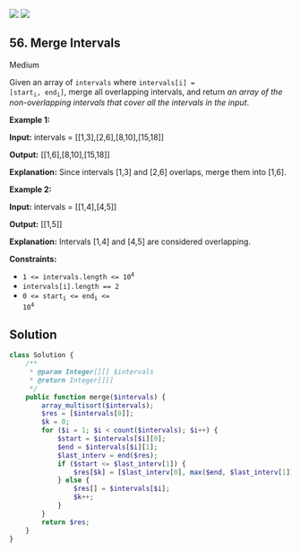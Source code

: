 [![](https://img.shields.io/github/stars/javadev/LeetCode-in-All?label=Stars&style=flat-square)](https://github.com/javadev/LeetCode-in-All)
[![](https://img.shields.io/github/forks/javadev/LeetCode-in-All?label=Fork%20me%20on%20GitHub%20&style=flat-square)](https://github.com/javadev/LeetCode-in-All/fork)

## 56\. Merge Intervals

Medium

Given an array of `intervals` where <code>intervals[i] = [start<sub>i</sub>, end<sub>i</sub>]</code>, merge all overlapping intervals, and return _an array of the non-overlapping intervals that cover all the intervals in the input_.

**Example 1:**

**Input:** intervals = \[\[1,3],[2,6],[8,10],[15,18]]

**Output:** [[1,6],[8,10],[15,18]]

**Explanation:** Since intervals [1,3] and [2,6] overlaps, merge them into [1,6]. 

**Example 2:**

**Input:** intervals = \[\[1,4],[4,5]]

**Output:** [[1,5]]

**Explanation:** Intervals [1,4] and [4,5] are considered overlapping. 

**Constraints:**

*   <code>1 <= intervals.length <= 10<sup>4</sup></code>
*   `intervals[i].length == 2`
*   <code>0 <= start<sub>i</sub> <= end<sub>i</sub> <= 10<sup>4</sup></code>

## Solution

```php
class Solution {
    /**
     * @param Integer[][] $intervals
     * @return Integer[][]
     */
    public function merge($intervals) {
        array_multisort($intervals);
        $res = [$intervals[0]];
        $k = 0;
        for ($i = 1; $i < count($intervals); $i++) {
            $start = $intervals[$i][0];
            $end = $intervals[$i][1];
            $last_interv = end($res);
            if ($start <= $last_interv[1]) {
                $res[$k] = [$last_interv[0], max($end, $last_interv[1])];
            } else {
                $res[] = $intervals[$i];
                $k++;
            }
        }
        return $res;
    }
}
```